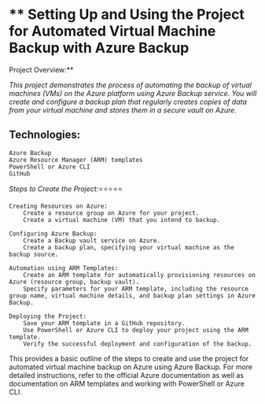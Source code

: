 # ** Setting Up and Using the Project for Automated Virtual Machine Backup with Azure Backup
Project Overview:**

*This project demonstrates the process of automating the backup of virtual machines (VMs) on the Azure platform using Azure Backup service. You will create and configure a backup plan that regularly creates copies of data from your virtual machine and stores them in a secure vault on Azure.*

## **Technologies:**

    Azure Backup
    Azure Resource Manager (ARM) templates
    PowerShell or Azure CLI
    GitHub

*Steps to Create the Project:*:star::star::star::star::star:

    Creating Resources on Azure:
        Create a resource group on Azure for your project.
        Create a virtual machine (VM) that you intend to backup.

    Configuring Azure Backup:
        Create a Backup vault service on Azure.
        Create a backup plan, specifying your virtual machine as the backup source.

    Automation using ARM Templates:
        Create an ARM template for automatically provisioning resources on Azure (resource group, backup vault).
        Specify parameters for your ARM template, including the resource group name, virtual machine details, and backup plan settings in Azure Backup.

    Deploying the Project:
        Save your ARM template in a GitHub repository.
        Use PowerShell or Azure CLI to deploy your project using the ARM template.
        Verify the successful deployment and configuration of the backup.

This provides a basic outline of the steps to create and use the project for automated virtual machine backup on Azure using Azure Backup. For more detailed instructions, refer to the official Azure documentation as well as documentation on ARM templates and working with PowerShell or Azure CLI.
